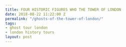 ```yaml
---
title: FOUR HISTORIC FIGURES WHO THE TOWER OF LONDON
date: 2018-08-22 11:22:00 Z
permalink: "/ghosts-of-the-tower-of-london/"
tags:
- ghost tour london
- london history tours
layout: post
---
```



